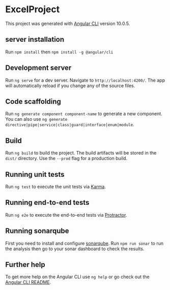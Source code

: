 # ExcelProject

This project was generated with [Angular CLI](https://github.com/angular/angular-cli) version 10.0.5.

## server installation
Run `npm install` then `npm install -g @angular/cli`

## Development server

Run `ng serve` for a dev server. Navigate to `http://localhost:4200/`. The app will automatically reload if you change any of the source files.

## Code scaffolding

Run `ng generate component component-name` to generate a new component. You can also use `ng generate directive|pipe|service|class|guard|interface|enum|module`.

## Build

Run `ng build` to build the project. The build artifacts will be stored in the `dist/` directory. Use the `--prod` flag for a production build.

## Running unit tests

Run `ng test` to execute the unit tests via [Karma](https://karma-runner.github.io).

## Running end-to-end tests

Run `ng e2e` to execute the end-to-end tests via [Protractor](http://www.protractortest.org/).

## Running sonarqube

First you need to install and configure [sonarqube](https://optalitix.atlassian.net/wiki/spaces/SD/pages/1938391048/SonarQube).
Run `npm run sonar` to run the analysis then go to your sonar dashboard to check the results.

## Further help

To get more help on the Angular CLI use `ng help` or go check out the [Angular CLI README](https://github.com/angular/angular-cli/blob/master/README.md).
